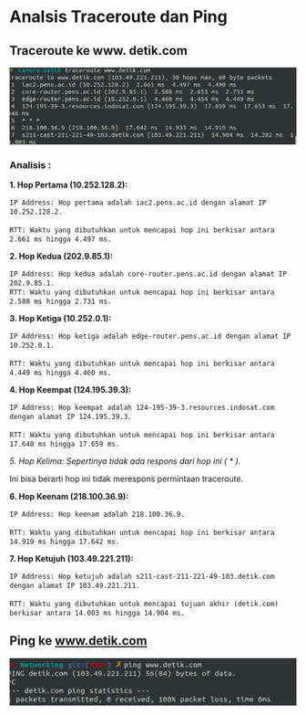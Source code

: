 # Analsis Traceroute dan Ping
## Traceroute ke www. detik.com
![Alt text](assets/image.png)
### Analisis : 
**1. Hop Pertama (10.252.128.2):**
    
    IP Address: Hop pertama adalah iac2.pens.ac.id dengan alamat IP 10.252.128.2.
    
    RTT: Waktu yang dibutuhkan untuk mencapai hop ini berkisar antara 2.661 ms hingga 4.497 ms.
    

**2. Hop Kedua (202.9.85.1):**

    IP Address: Hop kedua adalah core-router.pens.ac.id dengan alamat IP 202.9.85.1.
    RTT: Waktu yang dibutuhkan untuk mencapai hop ini berkisar antara 2.588 ms hingga 2.731 ms.

**3. Hop Ketiga (10.252.0.1):**
    
    IP Address: Hop ketiga adalah edge-router.pens.ac.id dengan alamat IP 10.252.0.1.
    
    RTT: Waktu yang dibutuhkan untuk mencapai hop ini berkisar antara 4.449 ms hingga 4.460 ms.

**4. Hop Keempat (124.195.39.3):**
    
    IP Address: Hop keempat adalah 124-195-39-3.resources.indosat.com dengan alamat IP 124.195.39.3.
    
    RTT: Waktu yang dibutuhkan untuk mencapai hop ini berkisar antara 17.648 ms hingga 17.659 ms.

**5. Hop Kelima: Sepertinya tidak ada respons dari hop ini (* * *).**

Ini bisa berarti hop ini tidak merespons permintaan traceroute.

**6. Hop Keenam (218.100.36.9):**
        
    IP Address: Hop keenam adalah 218.100.36.9.
        
    RTT: Waktu yang dibutuhkan untuk mencapai hop ini berkisar antara 14.919 ms hingga 17.642 ms.

**7. Hop Ketujuh (103.49.221.211):**
    
    IP Address: Hop ketujuh adalah s211-cast-211-221-49-103.detik.com dengan alamat IP 103.49.221.211.
    
    RTT: Waktu yang dibutuhkan untuk mencapai tujuan akhir (detik.com) berkisar antara 14.003 ms hingga 14.904 ms.

## Ping ke www.detik.com
![Alt text](assets/image-1.png)